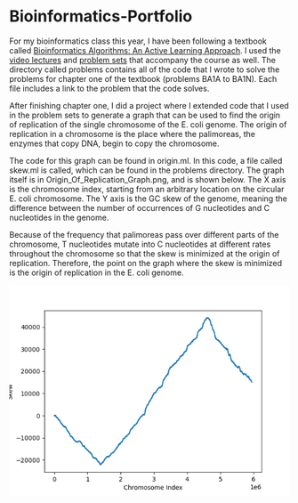 # Bioinformatics-Portfolio
For my bioinformatics class this year, I have been following a textbook called [Bioinformatics Algorithms: An Active Learning Approach](https://www.amazon.com/Bioinformatics-Algorithms-Active-Learning-Approach/dp/0990374637/ref=sr_1_3?dchild=1&keywords=bioinformatics+algorithms+textbook&qid=1608832072&sr=8-3). I used the [video lectures](https://www.bioinformaticsalgorithms.org/lecture-videos) and [problem sets](http://rosalind.info/problems/list-view/?location=bioinformatics-textbook-track) that accompany the course as well. The directory called problems contains all of the code that I wrote to solve the problems for chapter one of the textbook (problems BA1A to BA1N). Each file includes a link to the problem that the code solves.

After finishing chapter one, I did a project where I extended code that I used in the problem sets to generate a graph that can be used to find the origin of replication of the single chromosome of the E. coli genome. The origin of replication in a chromosome is the place where the palimoreas, the enzymes that copy DNA, begin to copy the chromosome.

The code for this graph can be found in origin.ml. In this code, a file called skew.ml is called, which can be found in the problems directory. The graph itself is in Origin_Of_Replication_Graph.png, and is shown below. The X axis is the chromosome index, starting from an arbitrary location on the circular E. coli chromosome. The Y axis is the GC skew of the genome, meaning the difference between the number of occurrences of G nucleotides and C nucleotides in the genome. 

Because of the frequency that palimoreas pass over different parts of the chromosome, T nucleotides mutate into C nucleotides at different rates throughout the chromosome so that the skew is minimized at the origin of replication. Therefore, the point on the graph where the skew is minimized is the origin of replication in the E. coli genome.

![Graph of Skew in E. Coli Genome](./Origin_of_Replication_Graph.png)
